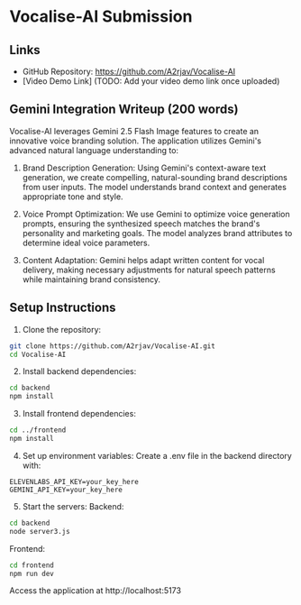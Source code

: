 # Vocalise-AI Submission

## Links
- GitHub Repository: https://github.com/A2rjav/Vocalise-AI
- [Video Demo Link] (TODO: Add your video demo link once uploaded)

## Gemini Integration Writeup (200 words)
Vocalise-AI leverages Gemini 2.5 Flash Image features to create an innovative voice branding solution. The application utilizes Gemini's advanced natural language understanding to:

1. Brand Description Generation: Using Gemini's context-aware text generation, we create compelling, natural-sounding brand descriptions from user inputs. The model understands brand context and generates appropriate tone and style.

2. Voice Prompt Optimization: We use Gemini to optimize voice generation prompts, ensuring the synthesized speech matches the brand's personality and marketing goals. The model analyzes brand attributes to determine ideal voice parameters.

3. Content Adaptation: Gemini helps adapt written content for vocal delivery, making necessary adjustments for natural speech patterns while maintaining brand consistency.

## Setup Instructions
1. Clone the repository:
```bash
git clone https://github.com/A2rjav/Vocalise-AI.git
cd Vocalise-AI
```

2. Install backend dependencies:
```bash
cd backend
npm install
```

3. Install frontend dependencies:
```bash
cd ../frontend
npm install
```

4. Set up environment variables:
Create a .env file in the backend directory with:
```
ELEVENLABS_API_KEY=your_key_here
GEMINI_API_KEY=your_key_here
```

5. Start the servers:
Backend:
```bash
cd backend
node server3.js
```

Frontend:
```bash
cd frontend
npm run dev
```

Access the application at http://localhost:5173
